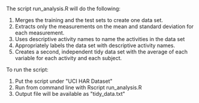 The script run_analysis.R will do the following:

1. Merges the training and the test sets to create one data set.
2. Extracts only the measurements on the mean and standard deviation for each measurement. 
3. Uses descriptive activity names to name the activities in the data set
4. Appropriately labels the data set with descriptive activity names. 
5. Creates a second, independent tidy data set with the average of each variable for each activity and each subject. 

To run the script:

1. Put the script under "UCI HAR Dataset"
2. Run from command line with
       Rscript run_analysis.R
3. Output file will be available as "tidy_data.txt"

